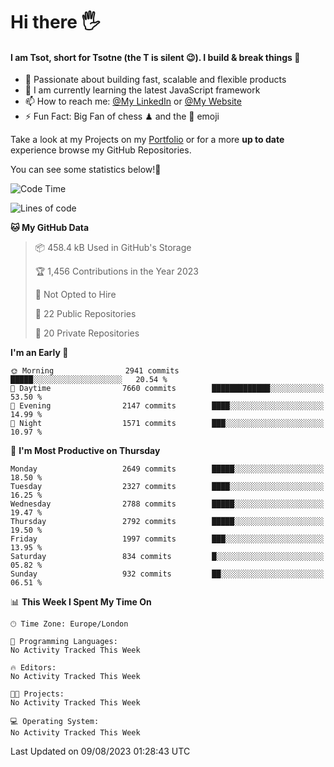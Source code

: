 # Hi there :raised_hand_with_fingers_splayed:
#### I am Tsot, short for Tsotne (the T is silent :wink:). I build & break things :space_invader:
- :telescope: Passionate about building fast, scalable and flexible products
- :seedling: I am currently learning the latest JavaScript framework 
- :mailbox: How to reach me: [@My LinkedIn](https://www.linkedin.com/in/tsotne-gvadzabia/) or [@My Website](https://tsotne.co.uk/contact)
- :zap: Fun Fact: Big Fan of chess ♟ and the 👾 emoji

Take a look at my Projects on my [Portfolio](https://tsotne.co.uk/) or for a more **up to date** experience browse my GitHub Repositories.

You can see some statistics below!:space_invader:
<!--START_SECTION:waka-->
![Code Time](http://img.shields.io/badge/Code%20Time-761%20hrs%202%20mins-blue)

![Lines of code](https://img.shields.io/badge/From%20Hello%20World%20I%27ve%20Written-6.8%20million%20lines%20of%20code-blue)

**🐱 My GitHub Data** 

> 📦 458.4 kB Used in GitHub's Storage 
 > 
> 🏆 1,456 Contributions in the Year 2023
 > 
> 🚫 Not Opted to Hire
 > 
> 📜 22 Public Repositories 
 > 
> 🔑 20 Private Repositories 
 > 
**I'm an Early 🐤** 

```text
🌞 Morning                2941 commits        █████░░░░░░░░░░░░░░░░░░░░   20.54 % 
🌆 Daytime                7660 commits        █████████████░░░░░░░░░░░░   53.50 % 
🌃 Evening                2147 commits        ████░░░░░░░░░░░░░░░░░░░░░   14.99 % 
🌙 Night                  1571 commits        ███░░░░░░░░░░░░░░░░░░░░░░   10.97 % 
```
📅 **I'm Most Productive on Thursday** 

```text
Monday                   2649 commits        █████░░░░░░░░░░░░░░░░░░░░   18.50 % 
Tuesday                  2327 commits        ████░░░░░░░░░░░░░░░░░░░░░   16.25 % 
Wednesday                2788 commits        █████░░░░░░░░░░░░░░░░░░░░   19.47 % 
Thursday                 2792 commits        █████░░░░░░░░░░░░░░░░░░░░   19.50 % 
Friday                   1997 commits        ███░░░░░░░░░░░░░░░░░░░░░░   13.95 % 
Saturday                 834 commits         █░░░░░░░░░░░░░░░░░░░░░░░░   05.82 % 
Sunday                   932 commits         ██░░░░░░░░░░░░░░░░░░░░░░░   06.51 % 
```


📊 **This Week I Spent My Time On** 

```text
🕑︎ Time Zone: Europe/London

💬 Programming Languages: 
No Activity Tracked This Week

🔥 Editors: 
No Activity Tracked This Week

🐱‍💻 Projects: 
No Activity Tracked This Week

💻 Operating System: 
No Activity Tracked This Week
```


 Last Updated on 09/08/2023 01:28:43 UTC
<!--END_SECTION:waka-->

